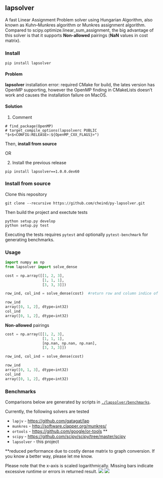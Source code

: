 ## lapsolver
A fast Linear Assignment Problem solver using Hungarian Algorithm, also known as Kuhn–Munkres algorithm or Munkres assignment algorithm.  
Compared to scipy.optimize.linear_sum_assignment, the big advantage of this solver is that it supports **Non-allowed** pairings (**NaN** values in cost matrix).

### Install

```
pip install lapsolver 
```
#### Problem
**lapsolver** installation error: required CMake for build, the lates version has OpenMP supporting, however the OpenMP finding in CMakeLists doesn’t work and causes the installation failure on MacOS. 
#### Solution
1. Comment
```
# find_package(OpenMP)
# target_compile_options(lapsolverc PUBLIC "$<$<CONFIG:RELEASE>:${OpenMP_CXX_FLAGS}>")
```
Then, **install from source**  

OR  

2. Install the previous release
```
pip install lapsolver==1.0.0.dev60
```

### Install from source

Clone this repository 

```
git clone --recursive https://github.com/cheind/py-lapsolver.git
``` 

Then build the project and exectute tests

```
python setup.py develop
python setup.py test
```

Executing the tests requires `pytest` and optionally `pytest-benchmark` for generating benchmarks.

### Usage

```python
import numpy as np
from lapsolver import solve_dense

cost = np.array([[1, 2, 3], 
                 [1, 1, 1], 
                 [3, 3, 3]])

row_ind, col_ind = solve_dense(cost)  #return row and column indice of assignments

row_ind
array([0, 1, 2], dtype=int32)
col_ind
array([0, 1, 2], dtype=int32)
```

**Non-allowed** pairings

```python
cost = np.array([[1, 2, 3], 
                 [1, 1, 1], 
                 [np.nan, np.nan, np.nan], 
                 [3, 3, 3]])

row_ind, col_ind = solve_dense(cost)

row_ind
array([0, 1, 3], dtype=int32)
col_ind
array([0, 1, 2], dtype=int32)
```

### Benchmarks

Comparisons below are generated by scripts in [`./lapsolver/benchmarks`](./lapsolver/benchmarks). 

Currently, the following solvers are tested
 - `lapjv` - https://github.com/gatagat/lap
 - `munkres` - http://software.clapper.org/munkres/
 - `ortools` - https://github.com/google/or-tools **
 - `scipy` - https://github.com/scipy/scipy/tree/master/scipy
 - `lapsolver` - this project

**reduced performance due to costly dense matrix to graph conversion. If you know a better way, please let me know.

Please note that the x-axis is scaled logarithmically. Missing bars indicate excessive runtime or errors in returned result.
![](./lapsolver/etc/benchmark-dtype-int.png)
![](./lapsolver/etc/benchmark-dtype-numpy.float32.png)
